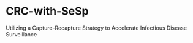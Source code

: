 # CRC-with-SeSp
 Utilizing a Capture-Recapture Strategy to Accelerate Infectious Disease Surveillance
